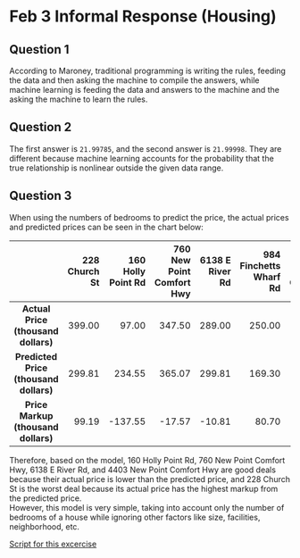 # Feb 3 Informal Response (Housing)

## Question 1
According to Maroney, traditional programming is writing the rules, feeding the data and then asking the machine to compile the answers, while machine learning 
is feeding the data and answers to the machine and the asking the machine to learn the rules. 

## Question 2
The first answer is `21.99785`, and the second answer is `21.99998`. They are different because machine learning accounts for the probability that the true relationship is 
nonlinear outside the given data range. 

## Question 3
When using the numbers of bedrooms to predict the price, the actual prices and predicted prices can be seen in the chart below: 

| |228 Church St|160 Holly Point Rd|760 New Point Comfort Hwy|6138 E River Rd|984 Finchetts Wharf Rd|4403 New Point Comfort Hwy|
|:-:|-:|-:|-:|-:|-:|-:|
|**Actual Price (thousand dollars)**|399.00|  97.00|347.50|289.00|250.00|229.00|
|**Predicted Price (thousand dollars)**|299.81|234.55|365.07|299.81|169.30|234.55|
|**Price Markup (thousand dollars)**|99.19|-137.55|-17.57|-10.81|80.70|-5.55|

Therefore, based on the model, 160 Holly Point Rd, 760 New Point Comfort Hwy, 6138 E River Rd, and 4403 New Point Comfort Hwy are good deals because their actual price is lower 
than the predicted price, and 228 Church St is the worst deal because its actual price has the highest markup from the predicted price.  
However, this model is very simple, taking into  account only the number of bedrooms of a house while ignoring other factors like size, facilities, neighborhood, etc. 

[Script for this excercise](20210203.py)
